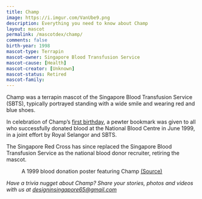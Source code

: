 ```yaml
---
title: Champ
image: https://i.imgur.com/VanUbe9.png
description: Everything you need to know about Champ
layout: mascot
permalink: /mascotdex/champ/
comments: false
birth-year: 1998
mascot-type: Terrapin
mascot-owner: Singapore Blood Transfusion Service
mascot-cause: [Health]
mascot-creator: [Unknown]
mascot-status: Retired
mascot-family: 
---
```


Champ was a terrapin mascot of the Singapore Blood Transfusion Service (SBTS), typically portrayed standing with a wide smile and wearing red and blue shoes.

In celebration of Champ’s <a href="https://www.moh.gov.sg/newsroom/1st-anniversary-of-singapore-blood-transfusion-service%27s-mascot-champ " target="_blank">first birthday</a>, a pewter bookmark was given to all who successfully donated blood at the National Blood Centre in June 1999, in a joint effort by Royal Selangor and SBTS.

The Singapore Red Cross has since replaced the Singapore Blood Transfusion Service as the national blood donor recruiter, retiring the mascot.

<figure>
<img src="https://i.imgur.com/LQsGKhd.png" alt="">
<figcaption>A 1999 blood donation poster featuring Champ <a href="https://www.nas.gov.sg/archivesonline/posters/record-details/a702bfca-2e6b-11e4-859c-0050568939ad" target="_blank">(Source)</a></figcaption>
</figure>

<i>Have a trivia nugget about Champ? Share your stories, photos and videos with us at designinsingapore65@gmail.com</i>
